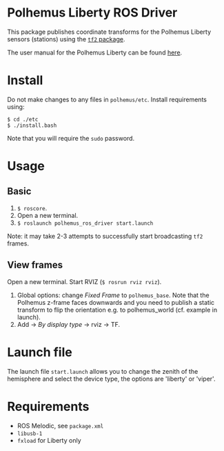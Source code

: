 # Polhemus Liberty ROS Driver

This package publishes coordinate transforms for the Polhemus Liberty sensors (stations) using the [`tf2` package](http://wiki.ros.org/tf2).

The user manual for the Polhemus Liberty can be found [here](http://polhemus.com/_assets/img/LIBERTY_User_Manual_URM03PH156-H.pdf).

# Install 

Do not make changes to any files in `polhemus/etc`. Install requirements using:

```
$ cd ./etc
$ ./install.bash
```

Note that you will require the `sudo` password. 

# Usage

## Basic

1. `$ roscore`.
2. Open a new terminal.
3. `$ roslaunch polhemus_ros_driver start.launch`

Note: it may take 2-3 attempts to successfully start broadcasting `tf2` frames.

## View frames

Open a new terminal. Start RVIZ (`$ rosrun rviz rviz`).

1. Global options: change *Fixed Frame* to `polhemus_base`. Note that the Polhemus z-frame faces downwards and you need to publish a static transform to flip the orientation e.g. to polhemus_world (cf. example in launch).
2. Add -> *By display type* -> rviz -> TF.

# Launch file

The launch file `start.launch` allows you to change the zenith of the hemisphere and select the device type, the options are 'liberty' or 'viper'.

# Requirements

* ROS Melodic, see `package.xml`
* `libusb-1`
* `fxload` for Liberty only
